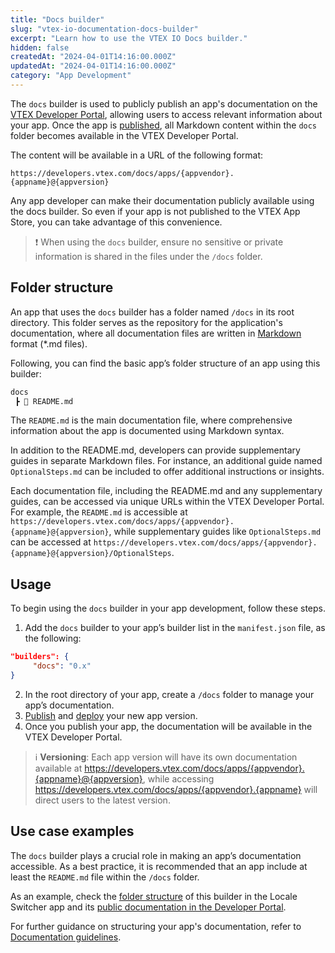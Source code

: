 ```yaml
---
title: "Docs builder"
slug: "vtex-io-documentation-docs-builder"
excerpt: "Learn how to use the VTEX IO Docs builder."
hidden: false
createdAt: "2024-04-01T14:16:00.000Z"
updatedAt: "2024-04-01T14:16:00.000Z"
category: "App Development"
---
```


The `docs` builder is used to publicly publish an app's documentation on the [VTEX Developer Portal](https://developers.vtex.com/), allowing users to access relevant information about your app. Once the app is [published](https://developers.vtex.com/docs/guides/vtex-io-documentation-publishing-an-app), all Markdown content within the `docs` folder becomes available in the VTEX Developer Portal.

The content will be available in a URL of the following format:

```text
https://developers.vtex.com/docs/apps/{appvendor}.{appname}@{appversion}
```

Any app developer can make their documentation publicly available using the docs builder. So even if your app is not published to the VTEX App Store, you can take advantage of this convenience.

>❗ When using the `docs` builder, ensure no sensitive or private information is shared in the files under the `/docs` folder.

## Folder structure

An app that uses the `docs` builder has a folder named `/docs` in its root directory. This folder serves as the repository for the application's documentation, where all documentation files are written in [Markdown](https://www.markdownguide.org/basic-syntax/) format (*.md files).

Following, you can find the basic app’s folder structure of an app using this builder:

```txt
docs
 ┣ 📄 README.md
```

The `README.md` is the main documentation file, where comprehensive information about the app is documented using Markdown syntax.

In addition to the README.md, developers can provide supplementary guides in separate Markdown files. For instance, an additional guide named `OptionalSteps.md` can be included to offer additional instructions or insights.

Each documentation file, including the README.md and any supplementary guides, can be accessed via unique URLs within the VTEX Developer Portal. For example, the `README.md` is accessible at `https://developers.vtex.com/docs/apps/{appvendor}.{appname}@{appversion}`, while supplementary guides like `OptionalSteps.md` can be accessed at `https://developers.vtex.com/docs/apps/{appvendor}.{appname}@{appversion}/OptionalSteps`.

## Usage

To begin using the `docs` builder in your app development, follow these steps.

1. Add the `docs` builder to your app’s builder list in the `manifest.json` file, as the following:

```json
"builders": {
     "docs": "0.x"
}
```

2. In the root directory of your app, create a `/docs` folder to manage your app’s documentation.
3. [Publish](https://developers.vtex.com/docs/guides/vtex-io-documentation-publishing-an-app) and [deploy](https://developers.vtex.com/docs/guides/vtex-io-documentation-deploying-the-app-stable-version) your new app version.
4. Once you publish your app, the documentation will be available in the VTEX Developer Portal.

>ℹ️ **Versioning**: Each app version will have its own documentation available at https://developers.vtex.com/docs/apps/{appvendor}.{appname}@{appversion}, while accessing https://developers.vtex.com/docs/apps/{appvendor}.{appname} will direct users to the latest version.

## Use case examples

The `docs` builder plays a crucial role in making an app’s documentation accessible. As a best practice, it is recommended that an app include at least the `README.md` file within the `/docs` folder.

As an example, check the [folder structure](https://github.com/vtex-apps/locale-switcher/tree/master/docs) of this builder in the Locale Switcher app and its [public documentation in the Developer Portal](https://developers.vtex.com/docs/apps/vtex.locale-switcher).

For further guidance on structuring your app's documentation, refer to [Documentation guidelines](https://developers.vtex.com/docs/guides/vtex-io-documentation-docs-guidelines).
